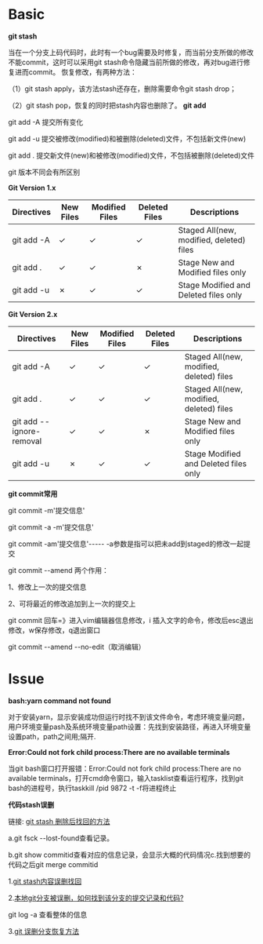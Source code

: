 
# Basic #
**git stash**

当在一个分支上码代码时，此时有一个bug需要及时修复，而当前分支所做的修改不能commit，这时可以采用git stash命令隐藏当前所做的修改，再对bug进行修复进而commit。
恢复修改，有两种方法：

（1）git stash apply，该方法stash还存在，删除需要命令git stash drop；

（2）git stash pop，恢复的同时把stash内容也删除了。
**git add**

git add -A 提交所有变化

git add -u 提交被修改(modified)和被删除(deleted)文件，不包括新文件(new)

git add . 提交新文件(new)和被修改(modified)文件，不包括被删除(deleted)文件

git 版本不同会有所区别

**Git Version 1.x**

Directives|New Files|Modified Files|Deleted Files|Descriptions
|----------------|---------------|---------------|----------------|-----------|
git add -A|&check;|&check;|&check;|Staged All(new, modified, deleted) files
git add .|&check;|&check;|&cross;|Stage New and Modified files only
git add -u|&cross;|&check;|&check;|Stage Modified and Deleted files only

**Git Version 2.x**

Directives|New Files|Modified Files|Deleted Files|Descriptions
|----------------|---------------|---------------|----------------|-----------|
git add -A|&check;|&check;|&check;|Staged All(new, modified, deleted) files
git add .|&check;|&check;|&check;|Staged All(new, modified, deleted) files
git add --ignore-removal|&check;|&check;|&cross;|Stage New and Modified files only
git add -u|&cross;|&check;|&check;|Stage Modified and Deleted files only


**git commit常用**

git commit -m'提交信息'

git commit -a -m'提交信息'

git commit -am'提交信息'----- -a参数是指可以把未add到staged的修改一起提交

git commit --amend 两个作用：

1、修改上一次的提交信息

2、可将最近的修改追加到上一次的提交上

git commit 回车=》进入vim编辑器信息修改，i 插入文字的命令，修改后esc退出修改，w保存修改，q退出窗口

git commit --amend --no-edit（取消编辑）
# Issue #
**bash:yarn command not found**

对于安装yarn，显示安装成功但运行时找不到该文件命令，考虑环境变量问题，用户环境变量pash及系统环境变量path设置：先找到安装路径，再进入环境变量设置path，path之间用;隔开.

**Error:Could not fork child process:There are no available terminals**

当git bash窗口打开报错：Error:Could not fork child process:There are no available terminals，打开cmd命令窗口，输入tasklist查看运行程序，找到git bash的进程号，执行taskkill /pid 9872 -t -f将进程终止

**代码stash误删**

链接: [git stash 删除后找回的方法](https://blog.csdn.net/gang123123123/article/details/84253427)

a.git fsck --lost-found查看记录。

b.git show commitid查看对应的信息记录，会显示大概的代码情况c.找到想要的代码之后git merge commitid

1.[git stash内容误删找回](https://www.jianshu.com/p/8452eff3a75e)

2.[本地git分支被误删，如何找到该分支的提交记录和代码?](https://juejin.im/post/6844903907592765448)

git log -a 查看整体的信息

3.[git 误删分支恢复方法](https://blog.csdn.net/fdipzone/article/details/50616386)
